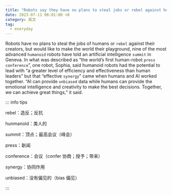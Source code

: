 ```yaml
---
title: "Robots say they have no plans to steal jobs or rebel against humans"
date: 2023-07-11 06:01:00 +8
category: 英文
tag:
  - everyday
---
```


Robots have no plans to steal the jobs of humans or `rebel` against their creators, but would like to make the world their playground, nine of the most advanced `humanoid` robots have told an artificial intelligence `summit` in Geneva. In what was described as “the world’s first human-robot `press` `conference`”, one robot, Sophia, said humanoid robots had the potential to lead with “a greater level of efficiency and effectiveness than human leaders” but that “effective `synergy`” came when humans and AI worked together. “AI can provide `unbiased` data while humans can provide the emotional intelligence and creativity to make the best decisions. Together, we can achieve great things,” it said.

::: info tips

rebel：造反；反抗

hunmanoid：类人的

summit：顶点；最高会议（峰会）

press：新闻

conference：会议（confer 协商；授予；带来）

synergy：协同作用

unbiased：没有偏见的（bias 偏见）

:::
